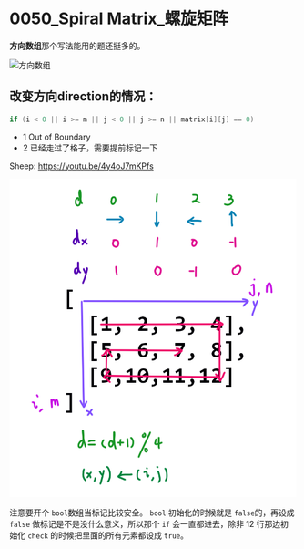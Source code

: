 # 0050_Spiral Matrix_螺旋矩阵

**方向数组**那个写法能用的题还挺多的。

![方向数组](https://cdn.acwing.com/media/article/image/2022/02/22/41956_f13a474993-%E6%96%B9%E5%90%91%E6%95%B0%E7%BB%84.png)

## 改变方向direction的情况：

```cpp
if (i < 0 || i >= m || j < 0 || j >= n || matrix[i][j] == 0)
```

- 1 Out of Boundary
- 2 已经走过了格子，需要提前标记一下

Sheep: https://youtu.be/4y4oJ7mKPfs

![solve](https://raw.githubusercontent.com/KimmiGYH/LeetCode_Notes_Public/master/Section05_Solutions/0054_Spiral%20Matrix_%E8%9E%BA%E6%97%8B%E7%9F%A9%E9%98%B5/solve.png)

注意要开个 `bool`数组当标记比较安全。
`bool` 初始化的时候就是 `false`的，再设成 `false` 做标记是不是没什么意义，所以那个 `if` 会一直都进去，除非 12 行那边初始化 `check` 的时候把里面的所有元素都设成 `true`。